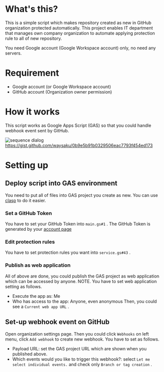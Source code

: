 # What's this?
This is a simple script which makes repository created as new in GitHub organization protected automatically. This project enables IT department that manages own company organization to automate applying protection rule to all of new repository.

You need Google account (Google Workspace account) only, no need any servers.

# Requirement
- Google account (or Google Workspace account)
- GitHub account (Organization owner permission)

# How it works
This script works as Google Apps Script (GAS) so that you could handle webhook event sent by GitHub.

![sequence dialog](http://www.plantuml.com/plantuml/proxy?src=https://gist.githubusercontent.com/waysaku/0b9e5b91b0329506eac7793f454ed173/raw/5b02b9f85666e161ab26ac01d05748e0a0fdf5f0/github_auto_protection_diagram) https://gist.github.com/waysaku/0b9e5b91b0329506eac7793f454ed173

# Setting up
## Deploy script into GAS environment
You need to put all of files into GAS project you create as new. You can use [clasp](https://github.com/google/clasp) to do it easier. 

### Set a GitHub Token
You have to set your GitHub Token into `main.gs#1` . The GitHub Token is generated by your [account page](https://docs.github.com/ja/free-pro-team@latest/github/authenticating-to-github/creating-a-personal-access-token)

### Edit protection rules
You have to set protection rules you want into `service.gs#43` .

### Publish as web application
All of above are done, you could publish the GAS project as web application which can be accessed by anyone.
NOTE. You have to set web application setting as follows.
- Execute the app as: Me
- Who has access to the app: Anyone, even anonymous
Then, you could see a `Current web app URL` .

## Set-up webhook event on GitHub
Open organization settings page. Then you could click `Webhooks` on left menu, click `Add webhook` to create new webhook. You have to set as follows.
- Payload URL: set the GAS project URL which are shown when you published above.
- Which events would you like to trigger this webhook?: select `Let me select individual events.` and check only `Branch or tag creation` .
